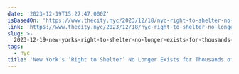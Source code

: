 ```yaml
---
date: '2023-12-19T15:27:47.000Z'
isBasedOn: 'https://www.thecity.nyc/2023/12/18/nyc-right-to-shelter-no-longer-exists/'
link: 'https://www.thecity.nyc/2023/12/18/nyc-right-to-shelter-no-longer-exists/'
slug: >-
  2023-12-19-new-yorks-right-to-shelter-no-longer-exists-for-thousands-of-migrants-or
tags:
  - nyc
title: 'New York’s ‘Right to Shelter’ No Longer Exists for Thousands of Migrants | '
---
```


